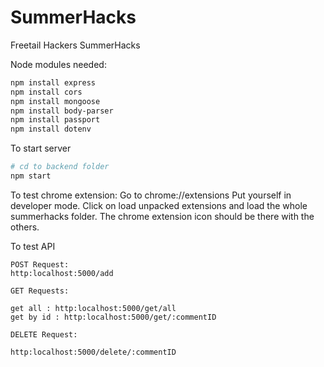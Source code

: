 # SummerHacks
Freetail Hackers SummerHacks

Node modules needed:
```bash
npm install express
npm install cors
npm install mongoose
npm install body-parser
npm install passport
npm install dotenv
```
To start server

```bash
# cd to backend folder
npm start
```

To test chrome extension:
Go to chrome://extensions
Put yourself in developer mode.
Click on load unpacked extensions and load the whole summerhacks folder. 
The chrome extension icon should be there with the others.

To test API
```
POST Request: 
http:localhost:5000/add

GET Requests:

get all : http:localhost:5000/get/all
get by id : http:localhost:5000/get/:commentID

DELETE Request:

http:localhost:5000/delete/:commentID
```
